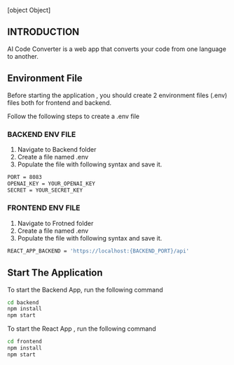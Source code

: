 [object Object]

## INTRODUCTION

AI Code Converter is a web app that converts your code from one language to another.

## Environment File

Before starting the application , you should create 2 environment files (.env) files both for frontend and backend.

Follow the following steps to create a .env file

### BACKEND ENV FILE

1) Navigate to Backend folder
2) Create a file named .env
3) Populate the file with following syntax and save it.

```sh
PORT = 8083
OPENAI_KEY = YOUR_OPENAI_KEY
SECRET = YOUR_SECRET_KEY
```

### FRONTEND ENV FILE

1) Navigate to Frotned folder
2) Create a file named .env
3) Populate the file with following syntax and save it.

```sh
REACT_APP_BACKEND = 'https://localhost:{BACKEND_PORT}/api'
```

## Start The Application

To start the Backend App, run the following command

```sh
cd backend
npm install
npm start
```

To start the React App , run the following command

```sh
cd frontend
npm install 
npm start
```
